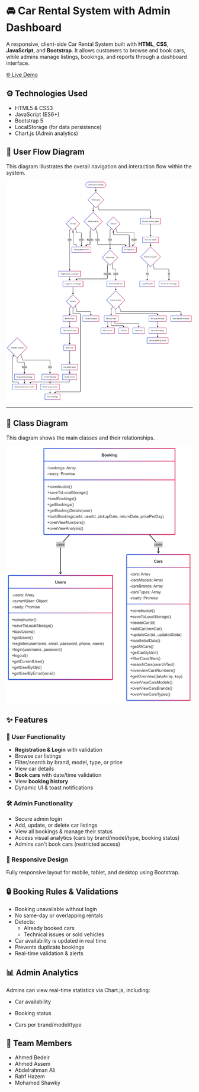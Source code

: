 # 🚘 Car Rental System with Admin Dashboard

A responsive, client-side Car Rental System built with **HTML**, **CSS**, **JavaScript**, and **Bootstrap**. It allows customers to browse and book cars, while admins manage listings, bookings, and reports through a dashboard interface.

[🌐 Live Demo](https://car-rental-system-chi-two.vercel.app/)

## ⚙ Technologies Used

- HTML5 & CSS3
- JavaScript (ES6+)
- Bootstrap 5
- LocalStorage (for data persistence)
- Chart.js (Admin analytics)

## 🧭 User Flow Diagram

This diagram illustrates the overall navigation and interaction flow within the system.

![User Flow Diagram](./docs/userFlow.png)

---

## 🧱 Class Diagram

This diagram shows the main classes and their relationships.

![Class Diagram](./docs/classDiagrams.png)

## ✨ Features

### 👥 User Functionality
- **Registration & Login** with validation
- Browse car listings
- Filter/search by brand, model, type, or price
- View car details
- **Book cars** with date/time validation
- View **booking history**
- Dynamic UI & toast notifications

### 🛠️ Admin Functionality
- Secure admin login
- Add, update, or delete car listings
- View all bookings & manage their status
- Access visual analytics (cars by brand/model/type, booking status)
- Admins can't book cars (restricted access)

### 📱 Responsive Design
Fully responsive layout for mobile, tablet, and desktop using Bootstrap.


## 🔒 Booking Rules & Validations

- Booking unavailable without login
- No same-day or overlapping rentals
- Detects:
  - Already booked cars
  - Technical issues or sold vehicles
- Car availability is updated in real time
- Prevents duplicate bookings
- Real-time validation & alerts


## 📊 Admin Analytics

Admins can view real-time statistics via Chart.js, including:

- Car availability

- Booking status

- Cars per brand/model/type

## 📌 Team Members
- Ahmed Bedeir
- Ahmed Assem
- Abdelrahman Ali
- Rahf Hazem
- Mohamed Shawky
